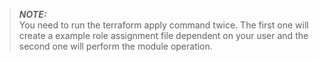 > **_NOTE:_**  
You need to run the terraform apply command twice. The first one will create a example role assignment file dependent on your user and the second one will perform the module operation.